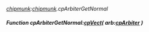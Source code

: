_[chipmunk](../../modules/chipmunk/chipmunk-module.md):[chipmunk](../../modules/chipmunk/chipmunk-module.md).cpArbiterGetNormal_
##### Function cpArbiterGetNormal:[cpVect](../../modules/chipmunk/chipmunk-cpvect.md)( arb:[cpArbiter](../../modules/chipmunk/chipmunk-cparbiter.md) )
